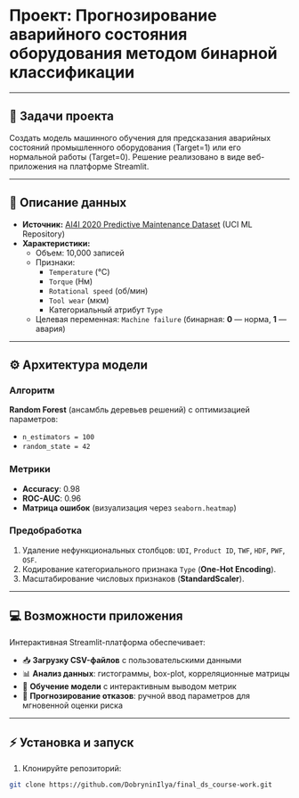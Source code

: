 # Проект: Прогнозирование аварийного состояния оборудования методом бинарной классификации

---

## 🎯 Задачи проекта  
Создать модель машинного обучения для предсказания аварийных состояний промышленного оборудования (Target=1) или его нормальной работы (Target=0). Решение реализовано в виде веб-приложения на платформе Streamlit.

---

## 📂 Описание данных  
- **Источник:** [AI4I 2020 Predictive Maintenance Dataset](https://archive.ics.uci.edu/dataset/601/predictive+maintenance+dataset) (UCI ML Repository)  
- **Характеристики:**  
  - Объем: 10,000 записей  
  - Признаки:  
    - `Temperature` (°C)  
    - `Torque` (Нм)  
    - `Rotational speed` (об/мин)  
    - `Tool wear` (мкм)  
    - Категориальный атрибут `Type`  
  - Целевая переменная: `Machine failure` (бинарная: **0** — норма, **1** — авария)  

---

## ⚙️ Архитектура модели  
### Алгоритм  
**Random Forest** (ансамбль деревьев решений) с оптимизацией параметров:  
- `n_estimators = 100`  
- `random_state = 42`  

### Метрики  
- **Accuracy**: 0.98  
- **ROC-AUC**: 0.96  
- **Матрица ошибок** (визуализация через `seaborn.heatmap`)  

### Предобработка  
1. Удаление нефункциональных столбцов: `UDI`, `Product ID`, `TWF`, `HDF`, `PWF`, `OSF`.  
2. Кодирование категориального признака `Type` (**One-Hot Encoding**).  
3. Масштабирование числовых признаков (**StandardScaler**).  

---

## 💻 Возможности приложения  
Интерактивная Streamlit-платформа обеспечивает:  
- 📥 **Загрузку CSV-файлов** с пользовательскими данными  
- 📊 **Анализ данных**: гистограммы, box-plot, корреляционные матрицы  
- 🧠 **Обучение модели** с интерактивным выводом метрик  
- 🔮 **Прогнозирование отказов**: ручной ввод параметров для мгновенной оценки риска  

---

## ⚡ Установка и запуск  
1. Клонируйте репозиторий:  
```bash
git clone https://github.com/DobryninIlya/final_ds_course-work.git